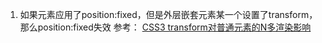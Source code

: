 1. 如果元素应用了position:fixed，但是外层嵌套元素某一个设置了transform，那么position:fixed失效
参考：
[CSS3 transform对普通元素的N多渲染影响](https://www.zhangxinxu.com/wordpress/2015/05/css3-transform-affect/)
